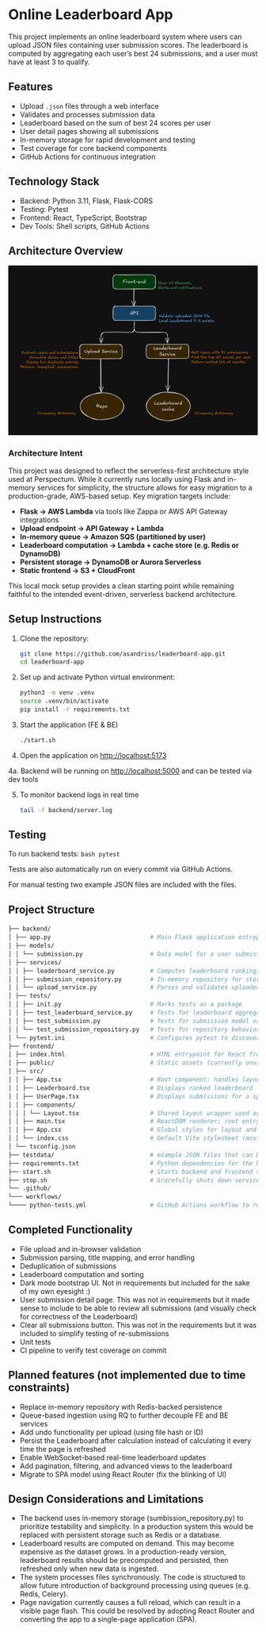 # Online Leaderboard App

This project implements an online leaderboard system where users can upload JSON files containing user submission scores.
The leaderboard is computed by aggregating each user’s best 24 submissions, and a user must have at least 3 to qualify.

## Features

- Upload `.json` files through a web interface
- Validates and processes submission data
- Leaderboard based on the sum of best 24 scores per user
- User detail pages showing all submissions
- In-memory storage for rapid development and testing
- Test coverage for core backend components
- GitHub Actions for continuous integration

## Technology Stack

- Backend: Python 3.11, Flask, Flask-CORS
- Testing: Pytest
- Frontend: React, TypeScript, Bootstrap
- Dev Tools: Shell scripts, GitHub Actions

## Architecture Overview

![Architecture Diagram](./docs/architecture.png)

### Architecture Intent

This project was designed to reflect the serverless-first architecture style used at Perspectum. While it currently runs locally using Flask and in-memory services for simplicity, the structure allows for easy migration to a production-grade, AWS-based setup. Key migration targets include:

- **Flask → AWS Lambda** via tools like Zappa or AWS API Gateway integrations
- **Upload endpoint → API Gateway + Lambda**
- **In-memory queue → Amazon SQS (partitioned by user)**
- **Leaderboard computation → Lambda + cache store (e.g. Redis or DynamoDB)**
- **Persistent storage → DynamoDB or Aurora Serverless**
- **Static frontend → S3 + CloudFront**

This local mock setup provides a clean starting point while remaining faithful to the intended event-driven, serverless backend architecture.

## Setup Instructions

1. Clone the repository:

   ```bash
   git clone https://github.com/asandriss/leaderboard-app.git
   cd leaderboard-app
   ```
2. Set up and activate Python virtual environment:

    ```bash
    python3 -m venv .venv
    source .venv/bin/activate
    pip install -r requirements.txt
    ```
3. Start the application (FE & BE)

    ```bash
    ./start.sh
    ```

4. Open the application on <http://localhost:5173>

4a. Backend will be running on <http://localhost:5000> and can be tested via dev tools

5. To monitor backend logs in real time

    ```bash
    tail -f backend/server.log
    ```

## Testing
To run backend tests:
    ```bash
    pytest
    ```

Tests are also automatically run on every commit via GitHub Actions.

For manual testing two example JSON files are included with the files.

## Project Structure

```bash
├── backend/
│ ├── app.py                            # Main Flask application entrypoint
│ ├── models/
│ │ └── submission.py                   # Data model for a user submission (dataclass with validation)
│ ├── services/
│ │ ├── leaderboard_service.py          # Computes leaderboard rankings from stored submissions
│ │ ├── submission_repository.py        # In-memory repository for storing and querying submissions
│ │ └── upload_service.py               # Parses and validates uploaded JSON files
│ ├── tests/
│ │ ├── init.py                         # Marks tests as a package
│ │ ├── test_leaderboard_service.py     # Tests for leaderboard aggregation logic
│ │ ├── test_submission.py              # Tests for submission model validation
│ │ └── test_submission_repository.py   # Tests for repository behavior and deduplication
│ └── pytest.ini                        # Configures pytest to discover tests under backend/tests
├── frontend/
│ ├── index.html                        # HTML entrypoint for React frontend
│ ├── public/                           # Static assets (currently unused)
│ ├── src/
│ │ ├── App.tsx                         # Root component: handles layout and upload form
│ │ ├── Leaderboard.tsx                 # Displays ranked leaderboard
│ │ ├── UserPage.tsx                    # Displays submissions for a specific user
│ │ ├── components/
│ │ │ └── Layout.tsx                    # Shared layout wrapper used across all pages
│ │ ├── main.tsx                        # ReactDOM renderer; root entry for app UI
│ │ ├── App.css                         # Global styles for layout and dark mode
│ │ └── index.css                       # Default Vite stylesheet (mostly unused)
│ └── tsconfig.json 
├── testdata/                           # example JSON files that can be uploaded to test functionality
├── requirements.txt                    # Python dependencies for the backend
├── start.sh                            # Starts backend and frontend services
├── stop.sh                             # Gracefully shuts down services
└── .github/
└─── workflows/
└──── python-tests.yml                  # GitHub Actions workflow to run backend tests on push
```

## Completed Functionality
- File upload and in-browser validation
- Submission parsing, title mapping, and error handling
- Deduplication of submissions
- Leaderboard computation and sorting
- Dark mode bootstrap UI. Not in requirements but included for the sake of my own eyesight :)
- User submission detail page. This was not in requirements but it made sense to include to be able to review all submissions (and visually check for correctness of the Leaderboard)
- Clear all submissions button. This was not in the requirements but it was included to simplify testing of re-submissions
- Unit tests
- CI pipeline to verify test coverage on commit

## Planned features (not implemented due to time constraints)

- Replace in-memory repository with Redis-backed persistence
- Queue-based ingestion using RQ to further decouple FE and BE services
- Add undo functionality per upload (using file hash or ID)
- Persist the Leaderboard after calculation instead of calculating it every time the page is refreshed
- Enable WebSocket-based real-time leaderboard updates
- Add pagination, filtering, and advanced views to the leaderboard
- Migrate to SPA model using React Router (fix the blinking of UI)

## Design Considerations and Limitations

- The backend uses in-memory storage (sumbission_repository.py) to prioritize testability and simplicity. In a production system this would be replaced with persistent storage such as Redis or a database.
- Leaderboard results are computed on demand. This may become expensive as the dataset grows. In a production-ready version, leaderboard results should be precomputed and persisted, then refreshed only when new data is ingested.
- The system processes files synchronously. The code is structured to allow future introduction of background processing using queues (e.g. Redis, Celery).
- Page navigation currently causes a full reload, which can result in a visible page flash. This could be resolved by adopting React Router and converting the app to a single-page application (SPA).


